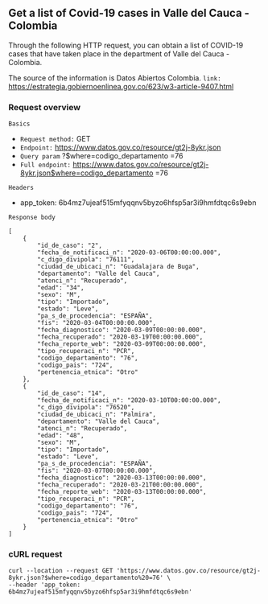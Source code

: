 ## Get a list of Covid-19 cases in Valle del Cauca - Colombia

Through the following HTTP request, you can obtain a list of COVID-19 cases that have taken place in the department of Valle del Cauca - Colombia.

The source of the information is Datos Abiertos Colombia.
``link:`` https://estrategia.gobiernoenlinea.gov.co/623/w3-article-9407.html

### Request overview
``Basics``
* ``Request method:`` GET
* ``Endpoint:`` https://www.datos.gov.co/resource/gt2j-8ykr.json
* ``Query param`` ?$where=codigo_departamento =76
* ``Full endpoint:`` https://www.datos.gov.co/resource/gt2j-8ykr.json$where=codigo_departamento =76

``Headers``
* app_token: 6b4mz7ujeaf515mfyqqnv5byzo6hfsp5ar3i9hmfdtqc6s9ebn

``Response body``

```
[
    {
        "id_de_caso": "2",
        "fecha_de_notificaci_n": "2020-03-06T00:00:00.000",
        "c_digo_divipola": "76111",
        "ciudad_de_ubicaci_n": "Guadalajara de Buga",
        "departamento": "Valle del Cauca",
        "atenci_n": "Recuperado",
        "edad": "34",
        "sexo": "M",
        "tipo": "Importado",
        "estado": "Leve",
        "pa_s_de_procedencia": "ESPAÑA",
        "fis": "2020-03-04T00:00:00.000",
        "fecha_diagnostico": "2020-03-09T00:00:00.000",
        "fecha_recuperado": "2020-03-19T00:00:00.000",
        "fecha_reporte_web": "2020-03-09T00:00:00.000",
        "tipo_recuperaci_n": "PCR",
        "codigo_departamento": "76",
        "codigo_pais": "724",
        "pertenencia_etnica": "Otro"
    },
    {
        "id_de_caso": "14",
        "fecha_de_notificaci_n": "2020-03-10T00:00:00.000",
        "c_digo_divipola": "76520",
        "ciudad_de_ubicaci_n": "Palmira",
        "departamento": "Valle del Cauca",
        "atenci_n": "Recuperado",
        "edad": "48",
        "sexo": "M",
        "tipo": "Importado",
        "estado": "Leve",
        "pa_s_de_procedencia": "ESPAÑA",
        "fis": "2020-03-07T00:00:00.000",
        "fecha_diagnostico": "2020-03-13T00:00:00.000",
        "fecha_recuperado": "2020-03-21T00:00:00.000",
        "fecha_reporte_web": "2020-03-13T00:00:00.000",
        "tipo_recuperaci_n": "PCR",
        "codigo_departamento": "76",
        "codigo_pais": "724",
        "pertenencia_etnica": "Otro"
    }
]
```

### cURL request
```
curl --location --request GET 'https://www.datos.gov.co/resource/gt2j-8ykr.json?$where=codigo_departamento%20=76' \
--header 'app_token: 6b4mz7ujeaf515mfyqqnv5byzo6hfsp5ar3i9hmfdtqc6s9ebn'
```
